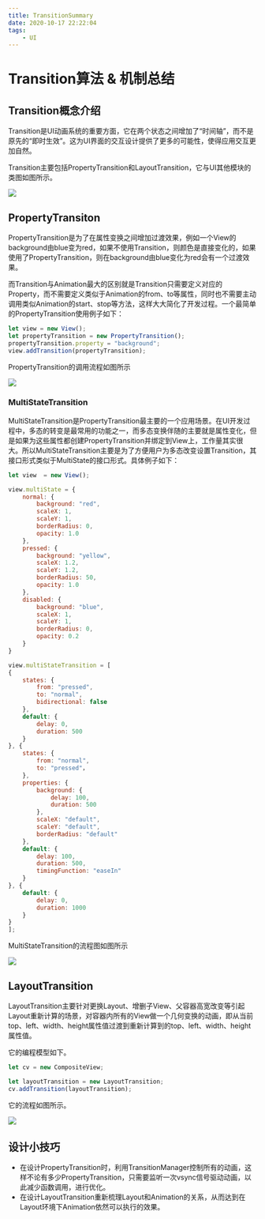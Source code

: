 ```yaml
---
title: TransitionSummary
date: 2020-10-17 22:22:04
tags:
    - UI
---
```

# Transition算法 & 机制总结

## Transition概念介绍

Transition是UI动画系统的重要方面，它在两个状态之间增加了“时间轴”，而不是原先的“即时生效”。这为UI界面的交互设计提供了更多的可能性，使得应用交互更加自然。

Transition主要包括PropertyTransition和LayoutTransition，它与UI其他模块的类图如图所示。

<!-- more -->

![](/images/TransitionClassDiagram.png)

## PropertyTransiton

PropertyTransition是为了在属性变换之间增加过渡效果，例如一个View的background由blue变为red，如果不使用Transition，则颜色是直接变化的，如果使用了PropertyTransition，则在background由blue变化为red会有一个过渡效果。

而Transition与Animation最大的区别就是Transition只需要定义对应的Property，而不需要定义类似于Animation的from、to等属性，同时也不需要主动调用类似Animation的start、stop等方法，这样大大简化了开发过程。一个最简单的PropertyTransition使用例子如下：

```javascript
let view = new View();
let propertyTransition = new PropertyTransition();
propertyTransition.property = "background";
view.addTransition(propertyTransition);
```

PropertyTransition的调用流程如图所示

![](/images/PropertyTransitionSequenceDiagram.png)

### MultiStateTransition

MultiStateTransition是PropertyTransition最主要的一个应用场景。在UI开发过程中，多态的转变是最常用的功能之一，而多态变换伴随的主要就是属性变化，但是如果为这些属性都创建PropertyTransition并绑定到View上，工作量其实很大。所以MultiStateTransition主要是为了方便用户为多态改变设置Transition，其接口形式类似于MultiState的接口形式。具体例子如下：

```javascript
let view  = new View();

view.multiState = {
    normal: {
        background: "red",
        scaleX: 1,
        scaleY: 1,
        borderRadius: 0,
        opacity: 1.0
    },
    pressed: {
        background: "yellow",
        scaleX: 1.2,
        scaleY: 1.2,
        borderRadius: 50,
        opacity: 1.0
    },
    disabled: {
        background: "blue",
        scaleX: 1,
        scaleY: 1,
        borderRadius: 0,
        opacity: 0.2
    }
}

view.multiStateTransition = [ 
{
    states: {
        from: "pressed",
        to: "normal",
        bidirectional: false
    },
    default: {
        delay: 0,
        duration: 500
    }
}, {
    states: {
        from: "normal",
        to: "pressed"，
    },
    properties: {
        background: {
            delay: 100,
            duration: 500
        },
        scaleX: "default",
        scaleY: "default",
        borderRadius: "default"
    },
    default: {
        delay: 100,
        duration: 500,
        timingFunction: "easeIn"
    }
}, {
    default: {
        delay: 0,
        duration: 1000
    }
}
];
```

MultiStateTransition的流程图如图所示

![](/images/MultiStateTransitionSequenceDiagram.jpg)

## LayoutTransition

LayoutTransition主要针对更换Layout、增删子View、父容器高宽改变等引起Layout重新计算的场景，对容器内所有的View做一个几何变换的动画，即从当前top、left、width、height属性值过渡到重新计算到的top、left、width、height属性值。

它的编程模型如下。

```javascript
let cv = new CompositeView;

let layoutTransition = new LayoutTransition;
cv.addTransition(layoutTransition);
```

它的流程如图所示。

![](/images/LayoutTransitionSequenceDiagram.jpg)

## 设计小技巧

* 在设计PropertyTransition时，利用TransitionManager控制所有的动画，这样不论有多少PropertyTransition，只需要监听一次vsync信号驱动动画，以此减少函数调用，进行优化。
* 在设计LayoutTransition重新梳理Layout和Animation的关系，从而达到在Layout环境下Animation依然可以执行的效果。